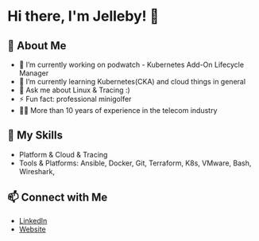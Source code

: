 # Hi there, I'm Jelleby! 👋



## 🌟 About Me

- 🔭 I’m currently working on podwatch - Kubernetes Add-On Lifecycle Manager 
- 🌱 I’m currently learning Kubernetes(CKA) and cloud things in general
- 💬 Ask me about Linux & Tracing :)
- ⚡ Fun fact: professional minigolfer
- 🧑‍💻 More than 10 years of experience in the telecom industry



## 🚀 My Skills

- Platform & Cloud & Tracing
- Tools & Platforms: Ansible, Docker, Git, Terraform, K8s, VMware, Bash, Wireshark, 

## 📫 Connect with Me
- [LinkedIn](www.linkedin.com/in/jannis-werschmann)
- [Website](https://yourwebsite.com)
  

